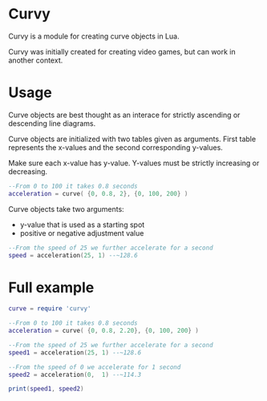 # Curvy
Curvy is a module for creating curve objects in Lua.

Curvy was initially created for creating video games, but can work in another context.

# Usage
Curve objects are best thought as an interace for strictly ascending or descending line diagrams.

Curve objects are initialized with two tables given as arguments.
First table represents the x-values and the second corresponding y-values.

Make sure each x-value has y-value. Y-values must be strictly increasing or decreasing.

```lua
--From 0 to 100 it takes 0.8 seconds
acceleration = curve( {0, 0.8, 2}, {0, 100, 200} )
```

Curve objects take two arguments:
* y-value that is used as a starting spot
* positive or negative adjustment value

```lua
--From the speed of 25 we further accelerate for a second
speed = acceleration(25, 1) --~128.6
```

# Full example
```lua
curve = require 'curvy'

--From 0 to 100 it takes 0.8 seconds
acceleration = curve( {0, 0.8, 2.20}, {0, 100, 200} )

--From the speed of 25 we further accelerate for a second
speed1 = acceleration(25, 1) --~128.6

--From the speed of 0 we accelerate for 1 second
speed2 = acceleration(0,  1) --~114.3

print(speed1, speed2)

```
